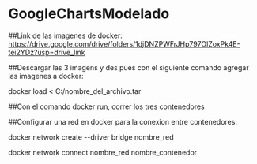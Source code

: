 # GoogleChartsModelado

##Link de las imagenes de docker: https://drive.google.com/drive/folders/1djDNZPWFrJHp797OlZoxPk4E-tei2YDz?usp=drive_link

##Descargar las 3 imagens y des pues con el siguiente comando agregar las imagenes a docker:

  docker load < C:/nombre_del_archivo.tar

##Con el comando docker run, correr los tres contenedores

##Configurar una red en docker para la conexion entre contenedores:

  docker network create --driver bridge nombre_red
  
  docker network connect nombre_red nombre_contenedor
